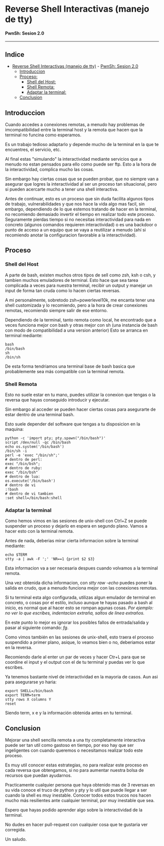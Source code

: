 # Reverse Shell Interactivas (manejo de tty)
#### PwnSh: Sesion 2.0

-----

## Indice
- [Reverse Shell Interactivas (manejo de tty)](#reverse-shell-interactivas-manejo-de-tty)
      - [PwnSh: Sesion 2.0](#pwnsh-sesion-20)
  - [Introduccion](#introduccion)
  - [Proceso:](#proceso)
    - [Shell del Host:](#shell-del-host)
    - [Shell Remota:](#shell-remota)
    - [Adaptar la terminal:](#adaptar-la-terminal)
  - [Conclusion](#conclusion)

## Introduccion 
Cuando accedes a conexiones remotas, a menudo hay problemas de imcompatibilidad entre la terminal host y la remota que hacen que la terminal no funcina como esperamos.

Es un trabajo tedioso adaptarlo y depende mucho de la terminal en la que te encuentres, el servicio, etc.

Al final estas "simulando" la interactividad mediante servicios que a menudo no estan pensados para ello como puede ser ftp. Esto a la hora de la interactividad, complica mucho las cosas.

Sin embargo hay ciertas cosas que se pueden probar, que no siempre van a asegurar que logres la interactividad al ser un proceso tan situacional, pero si pueden acercarte mucho a tener una shell interactiva.

Antes de continuar, esto es un proceso que sin duda facilita algunos tipos de trabajo, vulnerabilidades y que nos hace la vida algo mas facil, sin embargo, dependiendo de lo que estemos tratando de hacer en la terminal, no recomiendo demasiado invertir el tiempo en realizar todo este proceso. Seguramente pierdas tiempo si no necesitas interactividad para nada en concreto (algunos comandos requieren interactividad) o es una backdoor o punto de acceso a un equipo que se vaya a reutilizar a menudo (ahí si recomiendo anotar la configuracion favorable a la interactividad).

## Proceso
### Shell del Host
A parte de bash, existen muchos otros tipos de sell como zsh, ksh o csh, y tambien muchos emuladores de terminal. Esto hace que sea tarea complicada a veces para nuestra terminal, recibir un output y manejar un input de forma tan cruda como lo hacen ciertas reversas.

A mi personalmente, sobretodo zsh+powerlevel10k, me encanta tener una shell customizada y lo recomiendo, pero a la hora de crear conexiones remotas, recomiendo siempre salir de ese entorno.

Dependiendo de la terminal, tanto remota como local, he encontrado que a veces funciona mejor con bash y otras mejor con sh (una instancia de bash con modo de compatibilidad a una version anterior)
Esto se arranca en terminal mediante:
```shell
bash
/bin/bash
sh
/bin/sh
```

De esta forma tendriamos una terminal base de bash basica que probablemente sea más compatible con la terminal remota.

### Shell Remota
Esto no suele estar en tu mano, puedes utilizar la conexion que tengas o la reversa que hayas conseguido introducir y ejecutar.

Sin embargo al acceder se pueden hacer ciertas cosas para asegurarte de estar dentro de una terminal bash.

Esto suele depender del software que tengas a tu disposicion en la maquina:
```shell
python -c 'import pty; pty.spawn("/bin/bash")' 
script /dev/null -qc /bin/bash
echo os.system('/bin/bash')
/bin/sh -i
perl -e 'exec "/bin/sh";'
# dentro de perl:
exec "/bin/bsh";
# dentro de ruby:
exec "/bin/bsh"
# dentro de lua:
os.execute('/bin/bash')
# dentro de vi
:!bash
# dentro de vi tambien
:set shell=/bin/bash:shell
```

### Adaptar la terminal
Como hemos vimos en las sesiones de unix-shell con Ctrl+Z se puede suspender un proceso y dejarlo en espera en segundo plano.
Vamos a hacer esto con la terminal remota.

Antes de nada, deberias mirar cierta informacion sobre la terminal mediante:
```shell
echo $TERM
stty -a | awk -F ';' 'NR==1 {print $2 $3}
```

Esta informacion va a ser necesaria despues cuando volvamos a la terminal remota.

Una vez obtenida dicha informacion, con *stty raw -echo* puedes poner la salida en crudo, que a menudo funciona mejor con las conexiones remotas.

Si tu terminal esta algo configurada, utilizas algun emulador de terminal en concreto, o cosas por el estilo, incluso aunque te hayas pasado a bash al inicio, es normal que al hacer esto se rompan agunas cosas. *Por ejemplo: no ver lo que escribes, indentacion extraña, saltos de linea extraños.*

En este punto lo mejor es ignorar los posibles fallos de entrada/salida y pasar al siguiente comando: *fg*.

Como vimos también en las sesiones de unix-shell, esto traera el proceso suspendido a primer plano, asique, lo veamos bien o no, deberiamos estar en la reversa.

Recomiendo darle al enter un par de veces y hacer Ctr+L para que se coordine el input y el output con el de tu terminal y puedas ver lo que escribes.

Ya tenemos bastante nivel de interactividad en la mayoria de casos. Aun asi para asegurarse yo haria:
```shell
export SHELL=/bin/bash
export TERM=term
stty rows X columns Y
reset
```
Siendo term, x e y la información obtenida antes en tu terminal.

## Conclusion
Mejorar una shell sencilla remota a una tty completamente interactiva puede ser tan util como gastoso en tiempo, por eso hay que ser ingeligentes con cuando queremos o necesitamos realizar todo este proceso.

Es muy util conocer estas estrategias, no para realizar este proceso en cada reversa que obtengamos, si no para aumentar nuestra bolsa de recursos que puedan ayudarnos.

Practicamente cualquier persona que haya obtenido mas de 3 reversas en su vida conoce el truco de python y pty y lo util que puede llegar a ser cuando la shell es muy inestable. Conocer todos estos trucos nos hacen mucho más resilientes ante cualquier terminal, por muy inestable que sea.

Espero que hayas podido aprender algo sobre la interactividad de la terminal.

No dudes en hacer pull-request con cualquier cosa que te gustaria ver corregida.

Un saludo.

